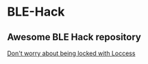 # BLE-Hack
## Awesome BLE Hack repository ##
[Don't worry about being locked with Loccess](https://www.eyeohtee.cheap/dont-worry-about-being-locked-with-loccess/)

